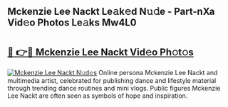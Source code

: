 ## Mckenzie Lee Nackt Le𝚊k𝚎d N𝚞𝚍e - Part-nXa Vid𝚎o Photos Le𝚊ks Mw4L0

# <h2><a href="http://fb75tks.evod.top/?m=Mckenzie+Lee+Nackt">🔗 👉🔴 Mckenzie Lee Nackt Vid𝚎o Ph𝚘t𝚘s</a></h2>

[![Mckenzie Lee Nackt N𝚞d𝚎s](https://i.imgur.com/8V9OHl7.gif)](http://fb75tks.evod.top/?m=Mckenzie+Lee+Nackt)
Online persona Mckenzie Lee Nackt and multimedia artist, celebrated for publishing dance and lifestyle material through trending dance routines and mini vlogs. Public figures Mckenzie Lee Nackt are often seen as symbols of hope and inspiration. 
